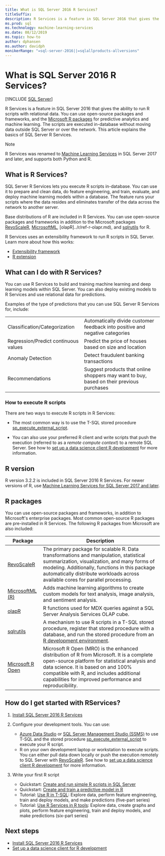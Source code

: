 ```yaml
---
title: What is SQL Server 2016 R Services?
titleSuffix: 
description: R Services is a feature in SQL Server 2016 that gives the ability to run R scripts with relational data. You can use open-source packages and frameworks, and the Microsoft R packages for predictive analytics and machine learning. The scripts are executed in-database without moving data outside SQL Server or over the network. This article explains the basics of SQL Server R Services.
ms.prod: sql
ms.technology: machine-learning-services
ms.date: 08/12/2019 
ms.topic: how-to
author: dphansen
ms.author: davidph
monikerRange: "=sql-server-2016||=sqlallproducts-allversions"
---
```

# What is SQL Server 2016 R Services?
 [!INCLUDE [SQL Server](../../includes/applies-to-version/sqlserver.md)]

R Services is a feature in SQL Server 2016 that gives the ability to run R scripts with relational data. You can use open-source packages and frameworks, and the [Microsoft R packages](#packages) for predictive analytics and machine learning. The scripts are executed in-database without moving data outside SQL Server or over the network. This article explains the basics of SQL Server R Services.

> [!Note]
> R Services was renamed to [Machine Learning Services](../sql-server-machine-learning-services.md) in SQL Server 2017 and later, and supports both Python and R.

## What is R Services?

SQL Server R Services lets you execute R scripts in-database. You can use it to prepare and clean data, do feature engineering, and train, evaluate, and deploy machine learning models within a database. The feature runs your scripts where the data resides and eliminates transfer of the data across the network to another server.

Base distributions of R are included in R Services. You can use open-source packages and frameworks in addition to the Microsoft packages [RevoScaleR](../r/ref-r-revoscaler.md), [MicrosoftML](../r/ref-r-microsoftml.md), [olapR]../r/ref-r-olapr.md), and [sqlrutils](../r/ref-r-sqlrutils.md) for R.

R Services uses an extensibility framework to run R scripts in SQL Server. Learn more about how this works:

+ [Extensibility framework](../concepts/extensibility-framework.md)
+ [R extension](../concepts/extension-r.md)

## What can I do with R Services?

You can use R Services to build and training machine learning and deep learning models within SQL Server. You can also deploy existing models to R Services and use relational data for predictions.

Examples of the type of predictions that you can use SQL Server R Services for, include:

|||
|-|-|
|Classification/Categorization|Automatically divide customer feedback into positive and negative categories|
|Regression/Predict continuous values|Predict the price of houses based on size and location|
|Anomaly Detection|Detect fraudulent banking transactions |
|Recommendations|Suggest products that online shoppers may want to buy, based on their previous purchases|

### How to execute R scripts

There are two ways to execute R scripts in R Services:

+ The most common way is to use the T-SQL stored procedure [sp_execute_external_script](../../relational-databases/system-stored-procedures/sp-execute-external-script-transact-sql.md).

+ You can also use your preferred R client and write scripts that push the execution (referred to as a *remote compute context*) to a remote SQL Server. See how to [set up a data science client R development](../r/set-up-a-data-science-client.md) for more information.

<a name="version"></a>

## R version

R version 3.2.2 is included in SQL Server 2016 R Services. For newer versions of R, use [Machine Learning Services for SQL Server 2017 and later](../sql-server-machine-learning-services.md).

<a name="packages"></a>

## R packages

You can use open-source packages and frameworks, in addition to Microsoft's enterprise packages. Most common open-source R packages are pre-installed in R Services. The following R packages from Microsoft are also included:

| Package | Description |
|-|-|
| [RevoScaleR](../r/ref-r-revoscaler.md) | The primary package for scalable R. Data transformations and manipulation, statistical summarization, visualization, and many forms of modeling. Additionally, functions in this package automatically distribute workloads across available cores for parallel processing. |
| [MicrosoftML (R)](../r/ref-r-microsoftml.md) | Adds machine learning algorithms to create custom models for text analysis, image analysis, and sentiment analysis. |
| [olapR](../r/ref-r-olapr.md) | R functions used for MDX queries against a SQL Server Analysis Services OLAP cube. |
| [sqlrutils](../r/ref-r-sqlrutils.md) | A mechanism to use R scripts in a T-SQL stored procedure, register that stored procedure with a database, and run the stored procedure from an [R development environment](../r/set-up-a-data-science-client.md). |
| [Microsoft R Open](https://mran.microsoft.com/rro) | Microsoft R Open (MRO) is the enhanced distribution of R from Microsoft. It is a complete open-source platform for statistical analysis and data science. It is based on and 100% compatible with R, and includes additional capabilities for improved performance and reproducibility. |

## How do I get started with RServices?

1. [Install SQL Server 2016 R Services](../install/sql-r-services-windows-install.md)

1. Configure your development tools. You can use:

    + [Azure Data Studio](../../azure-data-studio/what-is.md) or [SQL Server Management Studio (SSMS)](../../ssms/sql-server-management-studio-ssms.md) to use T-SQL and the stored procedure [sp_execute_external_script](../../relational-databases/system-stored-procedures/sp-execute-external-script-transact-sql.md) to execute your R script.
    + R on your own development laptop or workstation to execute scripts. You can either pull data down locally or push the execution remotely to SQL Server with [RevoScaleR](../r/ref-r-revoscaler.md). See how to [set up a data science client R development](../r/set-up-a-data-science-client.md) for more information.

1. Write your first R script

    + Quickstart: [Create and run simple R scripts in SQL Server](../tutorials/quickstart-r-create-script.md)
    + Quickstart: [Create and train a predictive model in R](../tutorials/quickstart-r-train-score-model.md)
    + Tutorial: [Use R in T-SQL](../tutorials/sqldev-in-database-r-for-sql-developers.md): Explore data, perform feature engineering, train and deploy models, and make predictions (five-part series)
    + Tutorial: [Use R Services in R tools](../tutorials/walkthrough-data-science-end-to-end-walkthrough.md): Explore data, create graphs and plots, perform feature engineering, train and deploy models, and make predictions (six-part series)

## Next steps

+ [Install SQL Server 2016 R Services](../install/sql-r-services-windows-install.md)
+ [Set up a data science client for R development](../r/set-up-a-data-science-client.md)